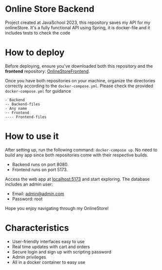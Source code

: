# Online Store Backend
Project created at JavaSchool 2023, this repository saves my API for my onlineStore. It's a fully functional API using Spring, it is docker-file and it includes tests to check the code


# How to deploy
Before deploying, ensure you've downloaded both this repository and the **frontend** repository: [OnlineStoreFrontend](https://github.com/carlokos/OnlineStoreFrontend.git). 

Once you have both repositories on your machine, organize the directories correctly according to the `docker-compose.yml`. Please check the provided `docker-compose.yml` for guidance
```
- Backend
-- Backend-files
- Any name
-- Frontend
---- Frontend-files
```

# How to use it

After setting up, run the following command: `docker-compose up`. No need to build any app since both repositories come with their respective builds. 
- Backend runs on port 8080.
- Frontend runs on port 5173.

Access the web app at [localhost:5173](http://localhost:5173) and start exploring. The database includes an admin user: 
- Email: admin@admin.com 
- Password: root 

Hope you enjoy navigating through my OnlineStore!

# Characteristics
- User-friendly interfaces easy to use
- Real time updates with cart and orders
- Secure login and sign up with scripting password
- Admin privileges 
- All in a docker container to easy use


